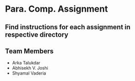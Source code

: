 # Para. Comp. Assignment 
## Find instructions for each assignment in respective directory

## Team Members
- Arka Talukdar
- Abhisekh V. Joshi
- Shyamal Vaderia

